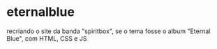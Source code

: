 # eternalblue
recriando o site da banda "spiritbox", se o tema fosse o album "Eternal Blue", com HTML, CSS e JS
